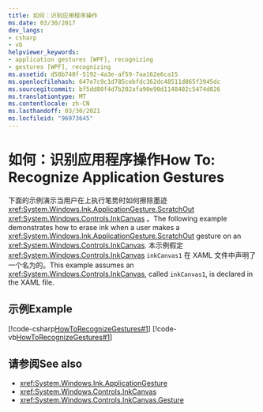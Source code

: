 ```yaml
---
title: 如何：识别应用程序操作
ms.date: 03/30/2017
dev_langs:
- csharp
- vb
helpviewer_keywords:
- application gestures [WPF], recognizing
- gestures [WPF], recognizing
ms.assetid: d58b740f-5192-4a3e-af59-7aa162e6ca15
ms.openlocfilehash: 647e7c9c1d785cebfdc362dc48511d865f3945dc
ms.sourcegitcommit: bf5dd80f4d7b202afa90e90d1148402c5474d826
ms.translationtype: MT
ms.contentlocale: zh-CN
ms.lasthandoff: 03/30/2021
ms.locfileid: "96973645"
---
```

# <a name="how-to-recognize-application-gestures"></a><span data-ttu-id="af382-102">如何：识别应用程序操作</span><span class="sxs-lookup"><span data-stu-id="af382-102">How To: Recognize Application Gestures</span></span>
<span data-ttu-id="af382-103">下面的示例演示当用户在上执行笔势时如何擦除墨迹 <xref:System.Windows.Ink.ApplicationGesture.ScratchOut> <xref:System.Windows.Controls.InkCanvas> 。</span><span class="sxs-lookup"><span data-stu-id="af382-103">The following example demonstrates how to erase ink when a user makes a <xref:System.Windows.Ink.ApplicationGesture.ScratchOut> gesture on an <xref:System.Windows.Controls.InkCanvas>.</span></span> <span data-ttu-id="af382-104">本示例假定 <xref:System.Windows.Controls.InkCanvas> `inkCanvas1` 在 XAML 文件中声明了一个名为的。</span><span class="sxs-lookup"><span data-stu-id="af382-104">This example assumes an <xref:System.Windows.Controls.InkCanvas>, called `inkCanvas1`, is declared in the XAML file.</span></span>  
  
## <a name="example"></a><span data-ttu-id="af382-105">示例</span><span class="sxs-lookup"><span data-stu-id="af382-105">Example</span></span>  
 [!code-csharp[HowToRecognizeGestures#1](~/samples/snippets/csharp/VS_Snippets_Wpf/HowToRecognizeGestures/CSharp/Window1.xaml.cs#1)]
 [!code-vb[HowToRecognizeGestures#1](~/samples/snippets/visualbasic/VS_Snippets_Wpf/HowToRecognizeGestures/VisualBasic/Window1.xaml.vb#1)]  
  
## <a name="see-also"></a><span data-ttu-id="af382-106">请参阅</span><span class="sxs-lookup"><span data-stu-id="af382-106">See also</span></span>

- <xref:System.Windows.Ink.ApplicationGesture>
- <xref:System.Windows.Controls.InkCanvas>
- <xref:System.Windows.Controls.InkCanvas.Gesture>
